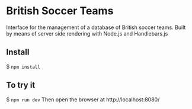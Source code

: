 # British Soccer Teams
Interface for the management of a database of British soccer teams.
Built by means of server side rendering with Node.js and Handlebars.js

## Install
 $ `npm install`

## To try it
 $ `npm run dev`
 Then open the browser at http://localhost:8080/  
